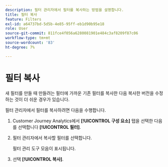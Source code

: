 ```yaml
---
description: 필터 관리자에서 필터를 복사하는 방법을 설명합니다.
title: 필터 복사
feature: Filters
exl-id: a64737bd-5d5b-4e85-95ff-eb1d90b95e18
role: User
source-git-commit: 811fce4f056a6280081901e484c3af8209f87c06
workflow-type: tm+mt
source-wordcount: '83'
ht-degree: 7%

---
```


# 필터 복사

새 필터를 만들 때 만들려는 필터에 가까운 기존 필터를 복사한 다음 복사한 버전을 수정하는 것이 더 쉬운 경우가 있습니다.

필터 관리자에서 필터를 복사하려면 다음을 수행합니다.

1. Customer Journey Analytics에서 **[!UICONTROL 구성 요소]** 탭을 선택한 다음 를 선택합니다 **[!UICONTROL 필터]**.

1. 필터 관리자에서 복사할 필터를 선택합니다.

   필터 관리 도구 모음이 표시됩니다.

1. 선택 **[!UICONTROL 복사]**.
